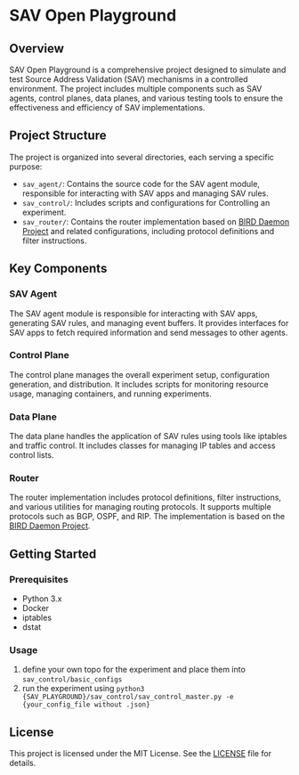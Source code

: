 # SAV Open Playground

## Overview

SAV Open Playground is a comprehensive project designed to simulate and test Source Address Validation (SAV) mechanisms in a controlled environment. The project includes multiple components such as SAV agents, control planes, data planes, and various testing tools to ensure the effectiveness and efficiency of SAV implementations.

## Project Structure

The project is organized into several directories, each serving a specific purpose:

- `sav_agent/`: Contains the source code for the SAV agent module, responsible for interacting with SAV apps and managing SAV rules.
- `sav_control/`: Includes scripts and configurations for Controlling an experiment.
- `sav_router/`: Contains the router implementation based on [BIRD Daemon Project](https://bird.network.cz/) and related configurations, including protocol definitions and filter instructions.

## Key Components

### SAV Agent

The SAV agent module is responsible for interacting with SAV apps, generating SAV rules, and managing event buffers. It provides interfaces for SAV apps to fetch required information and send messages to other agents.

### Control Plane

The control plane manages the overall experiment setup, configuration generation, and distribution. It includes scripts for monitoring resource usage, managing containers, and running experiments.

### Data Plane

The data plane handles the application of SAV rules using tools like iptables and traffic control. It includes classes for managing IP tables and access control lists.

### Router

The router implementation includes protocol definitions, filter instructions, and various utilities for managing routing protocols. It supports multiple protocols such as BGP, OSPF, and RIP. The implementation is based on the [BIRD Daemon Project](https://bird.network.cz/).

## Getting Started

### Prerequisites

- Python 3.x
- Docker
- iptables
- dstat

### Usage
1. define your own topo for the experiment and place them into `sav_control/basic_configs`
2. run the experiment using `python3 {SAV_PLAYGROUND}/sav_control/sav_control_master.py -e {your_config_file without .json}`

## License

This project is licensed under the MIT License. See the [LICENSE](LICENSE) file for details.
